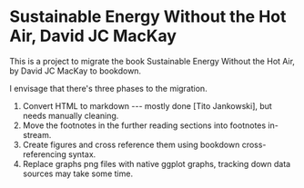 # Sustainable Energy Without the Hot Air, David JC MacKay

This is a project to migrate the book Sustainable Energy Without the Hot Air, by David JC MacKay to bookdown.

I envisage that there's three phases to the migration.

1. Convert HTML to markdown --- mostly done [Tito Jankowski], but needs manually cleaning.
2. Move the footnotes in the further reading sections into footnotes in-stream.
3. Create figures and cross reference them using bookdown cross-referencing syntax.
4. Replace graphs png files with native ggplot graphs, tracking down data sources may take some time.
